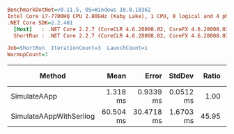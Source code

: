 ``` ini

BenchmarkDotNet=v0.11.5, OS=Windows 10.0.18362
Intel Core i7-7700HQ CPU 2.80GHz (Kaby Lake), 1 CPU, 8 logical and 4 physical cores
.NET Core SDK=2.2.401
  [Host]   : .NET Core 2.2.7 (CoreCLR 4.6.28008.02, CoreFX 4.6.28008.03), 64bit RyuJIT
  ShortRun : .NET Core 2.2.7 (CoreCLR 4.6.28008.02, CoreFX 4.6.28008.03), 64bit RyuJIT

Job=ShortRun  IterationCount=3  LaunchCount=1  
WarmupCount=3  

```
|                  Method |      Mean |      Error |    StdDev | Ratio | RatioSD |      Gen 0 | Gen 1 | Gen 2 | Allocated |
|------------------------ |----------:|-----------:|----------:|------:|--------:|-----------:|------:|------:|----------:|
|            SimulateAApp |  1.318 ms |  0.9339 ms | 0.0512 ms |  1.00 |    0.00 |   876.9531 |     - |     - |   2.63 MB |
| SimulateAAppWithSerilog | 60.504 ms | 30.4718 ms | 1.6703 ms | 45.95 |    2.29 | 15222.2222 |     - |     - |   45.9 MB |
